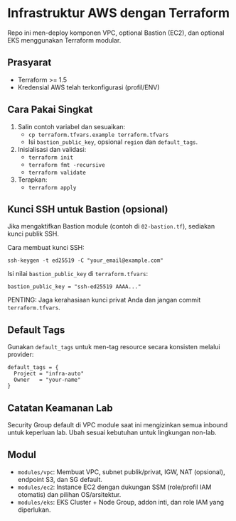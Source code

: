 # Infrastruktur AWS dengan Terraform

Repo ini men-deploy komponen VPC, optional Bastion (EC2), dan optional EKS menggunakan Terraform modular.

## Prasyarat
- Terraform >= 1.5
- Kredensial AWS telah terkonfigurasi (profil/ENV)

## Cara Pakai Singkat
1. Salin contoh variabel dan sesuaikan:
   - `cp terraform.tfvars.example terraform.tfvars`
   - Isi `bastion_public_key`, opsional `region` dan `default_tags`.
2. Inisialisasi dan validasi:
   - `terraform init`
   - `terraform fmt -recursive`
   - `terraform validate`
3. Terapkan:
   - `terraform apply`

## Kunci SSH untuk Bastion (opsional)
Jika mengaktifkan Bastion module (contoh di `02-bastion.tf`), sediakan kunci publik SSH.

Cara membuat kunci SSH:

```
ssh-keygen -t ed25519 -C "your_email@example.com"
```

Isi nilai `bastion_public_key` di `terraform.tfvars`:

```
bastion_public_key = "ssh-ed25519 AAAA..."
```

PENTING: Jaga kerahasiaan kunci privat Anda dan jangan commit `terraform.tfvars`.

## Default Tags
Gunakan `default_tags` untuk men-tag resource secara konsisten melalui provider:

```
default_tags = {
  Project = "infra-auto"
  Owner   = "your-name"
}
```

## Catatan Keamanan Lab
Security Group default di VPC module saat ini mengizinkan semua inbound untuk keperluan lab. Ubah sesuai kebutuhan untuk lingkungan non-lab.

## Modul
- `modules/vpc`: Membuat VPC, subnet publik/privat, IGW, NAT (opsional), endpoint S3, dan SG default.
- `modules/ec2`: Instance EC2 dengan dukungan SSM (role/profil IAM otomatis) dan pilihan OS/arsitektur.
- `modules/eks`: EKS Cluster + Node Group, addon inti, dan role IAM yang diperlukan.
